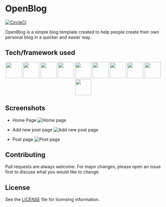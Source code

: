 # OpenBlog

[![CircleCI](https://circleci.com/gh/Totoratsu/OpenBlog/tree/dev.svg?style=svg)](https://circleci.com/gh/Totoratsu/OpenBlog/tree/dev)

OpenBlog is a simple blog template created to help people create their own personal blog in a quicker and easier way.

## Tech/framework used

<p align="center">
<img height="52px" src="https://encrypted-tbn0.gstatic.com/images?q=tbn:ANd9GcSFWV_HgLeNqL2chI-m3M5KbhzUHceEZe9obw&usqp=CAU"/> 
    <img height="52px" src="https://cdn.worldvectorlogo.com/logos/nodejs-icon.svg" /> 
	<img height="52px" src="https://camo.githubusercontent.com/92ec9eb7eeab7db4f5919e3205918918c42e6772562afb4112a2909c1aaaa875/68747470733a2f2f6173736574732e76657263656c2e636f6d2f696d6167652f75706c6f61642f76313630373535343338352f7265706f7369746f726965732f6e6578742d6a732f6e6578742d6c6f676f2e706e67"/> 
    <img height="52px" src="https://cms.proxify.io/storage/images/5XAVEl5UvFTZYA75tvv39fc2evjxwBQh78DKK4ta.png"/>
	<img height="52px" src="https://seeklogo.com/images/A/apollo-logo-DC7DD3C444-seeklogo.com.png"/>
	<img height="52px" src="https://typegraphql.com/img/logo.png"/>
	<img height="52px" src="https://external-content.duckduckgo.com/iu/?u=https%3A%2F%2Fraw.githubusercontent.com%2Fgithub%2Fexplore%2F80688e429a7d4ef2fca1e82350fe8e3517d3494d%2Ftopics%2Fredis%2Fredis.png&f=1&nofb=1"/>
    <img height="52px" src="https://external-content.duckduckgo.com/iu/?u=https%3A%2F%2Fupload.wikimedia.org%2Fwikipedia%2Fcommons%2Fthumb%2F2%2F29%2FPostgresql_elephant.svg%2F155px-Postgresql_elephant.svg.png&f=1&nofb=1"/> 
    <img height="52px" src="https://cdn.iconscout.com/icon/free/png-512/travis-1-283376.png" /> 
    <img height="52px" src="https://wipdeveloper.com/posts/2017/01/images/yarn-kitten1.png" />
  </p>

## Screenshots

- Home Page
  ![Home page](https://res.cloudinary.com/totoscloud/image/upload/v1610998699/openblog2_wjtfvl.png)

- Add new post page
  ![Add new post page](https://res.cloudinary.com/totoscloud/image/upload/v1610998699/openblog1_fdlfzo.png)

- Post page
  ![Post page](https://res.cloudinary.com/totoscloud/image/upload/v1610998699/openblog3_olqet0.png)

## Contributing

Pull requests are always welcome. For major changes, please open an issue first to discuss what you would like to change.

## License

See the [LICENSE](./LICENSE) file for licensing information.
